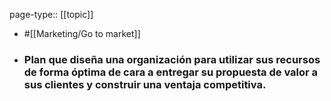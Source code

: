 page-type:: [[topic]]

- #[[Marketing/Go to market]]

- ### Plan que diseña una organización para utilizar sus recursos de forma óptima de cara a entregar su propuesta de valor a sus clientes y construir una ventaja competitiva.



